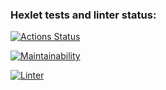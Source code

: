 ### Hexlet tests and linter status:
[![Actions Status](https://github.com/Alexey060191/frontend-project-lvl1/workflows/hexlet-check/badge.svg)](https://github.com/Alexey060191/frontend-project-lvl1/actions)

[![Maintainability](https://api.codeclimate.com/v1/badges/a99a88d28ad37a79dbf6/maintainability)](https://codeclimate.com/github/codeclimate/codeclimate/maintainability)

[![Linter](https://github.com/Alexey060191/frontend-project-lvl1/workflows/Linter/badge.svg)](https://github.com/Alexey060191/frontend-project-lvl1/actions)


